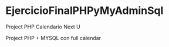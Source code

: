 # EjercicioFinalPHPyMyAdminSql
Project PHP Calendario Next U

Project PHP + MYSQL  con full calendar
